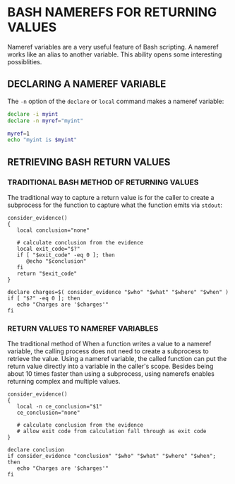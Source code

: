 # BASH NAMEREFS FOR RETURNING VALUES

Nameref variables are a very useful feature of Bash scripting.  A
nameref works like an  alias to another variable.  This ability opens
some interesting possiblities.

## DECLARING A NAMEREF VARIABLE

The `-n` option of the `declare` or `local` command makes a
nameref variable:

~~~sh
declare -i myint
declare -n myref="myint"

myref=1
echo "myint is $myint"
~~~

## RETRIEVING BASH RETURN VALUES

### TRADITIONAL BASH METHOD OF RETURNING VALUES

The traditional way to capture a return value is for the caller to
create a subprocess for the function to capture what the function
emits via `stdout`:

~~~
consider_evidence()
{
   local conclusion="none"

   # calculate conclusion from the evidence
   local exit_code="$?"
   if [ "$exit_code" -eq 0 ]; then
      @echo "$conclusion"
   fi
   return "$exit_code"
}

declare charges=$( consider_evidence "$who" "$what" "$where" "$when" )
if [ "$?" -eq 0 ]; then
   echo "Charges are '$charges'"
fi
~~~

### RETURN VALUES TO NAMEREF VARIABLES

The traditional method of 
When a function writes a value to a nameref variable, the calling
process does not need to create a subprocess to retrieve the
value.
Using a nameref variable, the called function can put the return
value directly into a variable in the caller's scope.  Besides being about
10 times faster than using a subprocess, using namerefs enables
returning complex and multiple values.

~~~
consider_evidence()
{
   local -n ce_conclusion="$1"
   ce_conclusion="none"

   # calculate conclusion from the evidence
   # allow exit code from calculation fall through as exit code
}

declare conclusion
if consider_evidence "conclusion" "$who" "$what" "$where" "$when"; then
   echo "Charges are '$charges'"
fi
~~~




